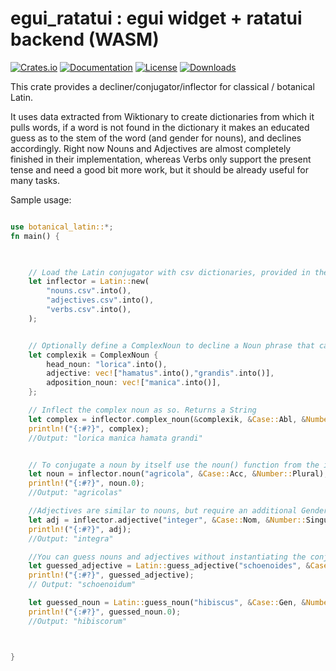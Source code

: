 # egui_ratatui : egui widget + ratatui backend (WASM) 

[![Crates.io](https://img.shields.io/crates/v/botanical-latin.svg)](https://crates.io/crates/botanical-latin)
[![Documentation](https://docs.rs/botanical-latin/badge.svg)](https://docs.rs/botanical-latin/latest/botanical-latin/)
[![License](https://img.shields.io/badge/license-MIT-blue.svg)](https://github.com/bevyengine/bevy/blob/master/LICENSE)
[![Downloads](https://img.shields.io/crates/d/botanical-latin.svg)](https://crates.io/crates/botanical-latin) 


This crate provides a decliner/conjugator/inflector for classical / botanical Latin.

It uses data extracted from Wiktionary to create dictionaries from which it pulls words, if a word is not found in the dictionary it makes an educated guess as to the stem of the word (and gender for nouns), and declines accordingly. 
Right now Nouns and Adjectives are almost completely finished in their implementation, whereas Verbs only support the present tense and need a good bit more work, but it should be already useful for many tasks.

Sample usage: 

```rust

use botanical_latin::*;
fn main() {
  


    // Load the Latin conjugator with csv dictionaries, provided in the github repo
    let inflector = Latin::new(
        "nouns.csv".into(),
        "adjectives.csv".into(),
        "verbs.csv".into(),
    );


    // Optionally define a ComplexNoun to decline a Noun phrase that can include multiple adjectives and nouns in apposition
    let complexik = ComplexNoun {
        head_noun: "lorica".into(),
        adjective: vec!["hamatus".into(),"grandis".into()],
        adposition_noun: vec!["manica".into()],
    };

    // Inflect the complex noun as so. Returns a String
    let complex = inflector.complex_noun(&complexik, &Case::Abl, &Number::Singular);
    println!("{:#?}", complex);
    //Output: "lorica manica hamata grandi"


    // To conjugate a noun by itself use the noun() function from the inflector, it output a tuple that contains the inflected string as the first(0th) element, and the Gender as the second element
    let noun = inflector.noun("agricola", &Case::Acc, &Number::Plural);
    println!("{:#?}", noun.0);
    //Output: "agricolas"

    //Adjectives are similar to nouns, but require an additional Gender argument. Returns an inflected String
    let adj = inflector.adjective("integer", &Case::Nom, &Number::Singular,&Gender::Feminine);
    println!("{:#?}", adj);
    //Output: "integra"

    //You can guess nouns and adjectives without instantiating the conjugator with dictionaries if you so desire. But instantiating with the csv dictionaries gives a superior result.
    let guessed_adjective = Latin::guess_adjective("schoenoides", &Case::Gen, &Number::Plural, &Gender::Feminine);
    println!("{:#?}", guessed_adjective);
    // Output: "schoenoidum"

    let guessed_noun = Latin::guess_noun("hibiscus", &Case::Gen, &Number::Plural);
    println!("{:#?}", guessed_noun.0);
    //Output: "hibiscorum"



}




```